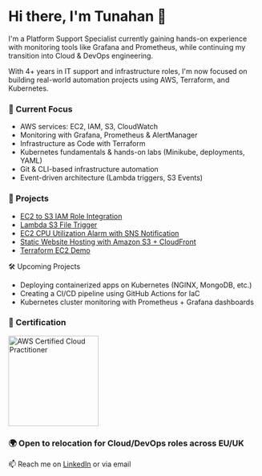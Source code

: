 # Hi there, I'm Tunahan 👋

I'm a Platform Support Specialist currently gaining hands-on experience with monitoring tools like Grafana and Prometheus, while continuing my transition into Cloud & DevOps engineering.

With 4+ years in IT support and infrastructure roles, I'm now focused on building real-world automation projects using AWS, Terraform, and Kubernetes.

### 🧠 Current Focus
- AWS services: EC2, IAM, S3, CloudWatch
- Monitoring with Grafana, Prometheus & AlertManager
- Infrastructure as Code with Terraform
- Kubernetes fundamentals & hands-on labs (Minikube, deployments, YAML)
- Git & CLI-based infrastructure automation
- Event-driven architecture (Lambda triggers, S3 Events)

### 📂 Projects
- [EC2 to S3 IAM Role Integration](https://github.com/tnhkoc/EC2-to-S3-IAM-Role-Integration)
- [Lambda S3 File Trigger](https://github.com/tnhkoc/lambda-s3-file-trigger)
- [EC2 CPU Utilization Alarm with SNS Notification](https://github.com/tnhkoc/ec2-health-monitoring)
- [Static Website Hosting with Amazon S3 + CloudFront](https://github.com/tnhkoc/static-website-s3-cloudfront)
- [Terraform EC2 Demo](https://github.com/tnhkoc/terraform-ec2-demo)

🛠️ Upcoming Projects
- Deploying containerized apps on Kubernetes (NGINX, MongoDB, etc.)
- Creating a CI/CD pipeline using GitHub Actions for IaC
- Kubernetes cluster monitoring with Prometheus + Grafana dashboards

<h3>🏅 Certification</h3>
<a href="https://www.credly.com/badges/710309d3-be82-43ef-acf0-1791c633206b" target="_blank">
  <img src="https://images.credly.com/size/680x680/images/00634f82-b07f-4bbd-a6bb-53de397fc3a6/image.png" alt="AWS Certified Cloud Practitioner" width="180"/>
</a>

### 🌍 Open to relocation for Cloud/DevOps roles across EU/UK  
📫 Reach me on [LinkedIn](https://www.linkedin.com/in/tunahan-koc-8b43b765) or via email
